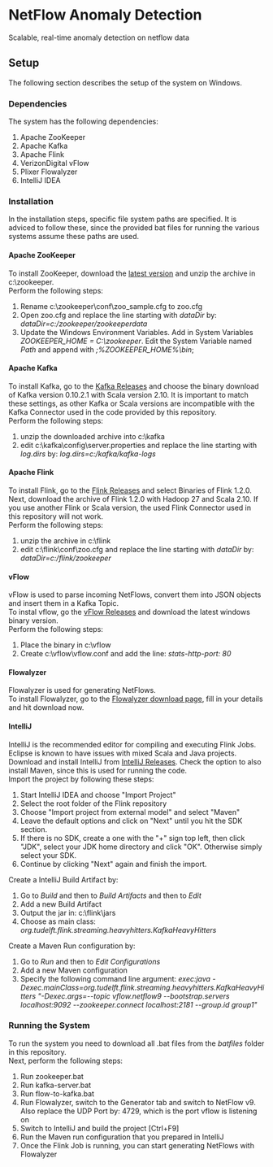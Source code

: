 # NetFlow Anomaly Detection
Scalable, real-time anomaly detection on netflow data

## Setup
The following section describes the setup of the system on Windows.

### Dependencies
The system has the following dependencies:
1. Apache ZooKeeper
2. Apache Kafka
3. Apache Flink
4. VerizonDigital vFlow
5. Plixer Flowalyzer
6. IntelliJ IDEA

### Installation
In the installation steps, specific file system paths are specified. It is adviced to follow these, since the provided bat files for running the various systems assume these paths are used.

#### Apache ZooKeeper
To install ZooKeeper, download the [latest version](http://zookeeper.apache.org/releases.html) and unzip the archive in c:\zookeeper.  
Perform the following steps:
1. Rename c:\zookeeper\conf\zoo_sample.cfg to zoo.cfg
2. Open zoo.cfg and replace the line starting with *dataDir* by: *dataDir=c:/zookeeper/zookeeperdata*
3. Update the Windows Environment Variables. Add in System Variables *ZOOKEEPER_HOME = C:\zookeeper*. Edit the System Variable named *Path* and append with *;%ZOOKEEPER_HOME%\bin*;

#### Apache Kafka
To install Kafka, go to the [Kafka Releases](https://kafka.apache.org/downloads) and choose the binary download of Kafka version 0.10.2.1 with Scala version 2.10. It is important to match these settings, as other Kafka or Scala versions are incompatible with the Kafka Connector used in the code provided by this repository.  
Perform the following steps:
1. unzip the downloaded archive into c:\kafka
2. edit c:\kafka\config\server.properties and replace the line starting with *log.dirs* by: *log.dirs=c:/kafka/kafka-logs*

#### Apache Flink
To install Flink, go to the [Flink Releases](https://flink.apache.org/downloads.html) and select Binaries of Flink 1.2.0. Next, download the archive of Flink 1.2.0 with Hadoop 27 and Scala 2.10. If you use another Flink or Scala version, the used Flink Connector used in this repository will not work.  
Perform the following steps:
1. unzip the archive in c:\flink
2. edit c:\flink\conf\zoo.cfg and replace the line starting with *dataDir* by: *dataDir=c:/flink/zookeeper*

#### vFlow
vFlow is used to parse incoming NetFlows, convert them into JSON objects and insert them in a Kafka Topic.  
To instal vflow, go the [vFlow Releases](https://github.com/VerizonDigital/vflow/releases) and download the latest windows binary version.  
Perform the following steps:
1. Place the binary in c:\vflow
2. Create c:\vflow\vflow.conf and add the line: *stats-http-port: 80*

#### Flowalyzer
Flowalyzer is used for generating NetFlows.  
To install Flowalyzer, go to the [Flowalyzer download page](https://www.plixer.com/products/flowalyzer/), fill in your details and hit download now.

#### IntelliJ
IntelliJ is the recommended editor for compiling and executing Flink Jobs. Eclipse is known to have issues with mixed Scala and Java projects.  
Download and install IntelliJ from [IntelliJ Releases](https://www.jetbrains.com/idea/download/#section=windows).
Check the option to also install Maven, since this is used for running the code.  
Import the project by following these steps:
1. Start IntelliJ IDEA and choose "Import Project"
2. Select the root folder of the Flink repository
3. Choose "Import project from external model" and select "Maven"
4. Leave the default options and click on "Next" until you hit the SDK section.
5. If there is no SDK, create a one with the "+" sign top left, then click "JDK", select your JDK home directory and click "OK". Otherwise simply select your SDK.
6. Continue by clicking "Next" again and finish the import.

Create a IntelliJ Build Artifact by:
1. Go to *Build* and then to *Build Artifacts* and then to *Edit*
2. Add a new Build Artifact
3. Output the jar in: c:\flink\jars
4. Choose as main class: *org.tudelft.flink.streaming.heavyhitters.KafkaHeavyHitters*

Create a Maven Run configuration by:
1. Go to *Run* and then to *Edit Configurations*
2. Add a new Maven configuration
3. Specify the following command line argument: *exec:java -Dexec.mainClass=org.tudelft.flink.streaming.heavyhitters.KafkaHeavyHitters "-Dexec.args=--topic vflow.netflow9 --bootstrap.servers localhost:9092 --zookeeper.connect localhost:2181 --group.id group1"*

### Running the System
To run the system you need to download all .bat files from the *batfiles* folder in this repository.  
Next, perform the following steps:
1. Run zookeeper.bat
2. Run kafka-server.bat
3. Run flow-to-kafka.bat
4. Run Flowalyzer, switch to the Generator tab and switch to NetFlow v9. Also replace the UDP Port by: 4729, which is the port vflow is listening on
5. Switch to IntelliJ and build the project [Ctrl+F9]
6. Run the Maven run configuration that you prepared in IntelliJ
7. Once the Flink Job is running, you can start generating NetFlows with Flowalyzer
